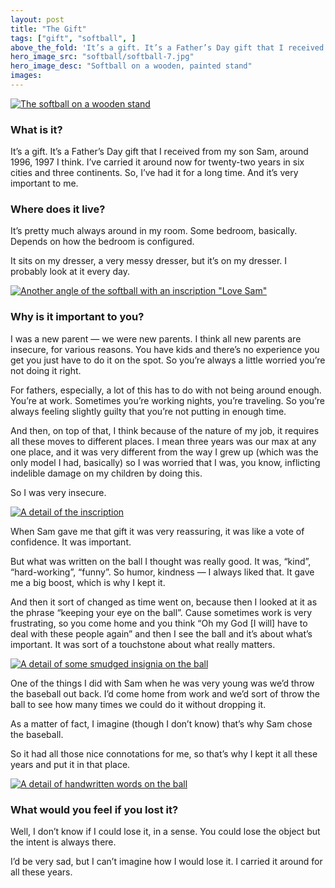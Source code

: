 ```yaml
---
layout: post
title: "The Gift"
tags: ["gift", "softball", ]
above_the_fold: 'It’s a gift. It’s a Father’s Day gift that I received from my son Sam, around 1996, 1997 I think. I’ve carried it around now for twenty-two years in six cities and three continents. So, I’ve had it for a long time. And it’s very important to me.'
hero_image_src: "softball/softball-7.jpg"
hero_image_desc: "Softball on a wooden, painted stand"
images:
---
```


[![The softball on a wooden stand](/assets/img/softball/softball-7.jpg)](/assets/img/softball/softball-7.jpg)

### What is it?

It’s a gift. It’s a Father’s Day gift that I received from my son Sam, around 1996, 1997 I think. I’ve carried it around now for twenty-two years in six cities and three continents. So, I’ve had it for a long time. And it’s very important to me.

### Where does it live?

It’s pretty much always around in my room. Some bedroom, basically. Depends on how the bedroom is configured. 

It sits on my dresser, a very messy dresser, but it’s on my dresser. I probably look at it every day.

[![Another angle of the softball with an inscription "Love Sam"](/assets/img/softball/softball-2.jpg)](/assets/img/softball/softball-2.jpg)

### Why is it important to you?

I was a new parent — we were new parents. I think all new parents are insecure, for various reasons. You have kids and there’s no experience you get you just have to do it on the spot. So you’re always a little worried you’re not doing it right. 

For fathers, especially, a lot of this has to do with not being around enough. You’re at work. Sometimes you’re working nights, you’re traveling. So you’re always feeling slightly guilty that you’re not putting in enough time. 

And then, on top of that, I think because of the nature of my job, it requires all these moves to different places. I mean three years was our max at any one place, and it was very different from the way I grew up (which was the only model I had, basically) so I was worried that I was, you know, inflicting indelible damage on my children by doing this.

So I was very insecure. 

[![A detail of the inscription](/assets/img/softball/softball-3.jpg)](/assets/img/softball/softball-3.jpg)

When Sam gave me that gift it was very reassuring, it was like a vote of confidence. It was important. 

But what was written on the ball I thought was really good. It was, “kind”, “hard-working”, “funny”. So humor, kindness — I always liked that. It gave me a big boost, which is why I kept it.

And then it sort of changed as time went on, because then I looked at it as the phrase “keeping your eye on the ball”. Cause sometimes work is very frustrating, so you come home and you think “Oh my God [I will] have to deal with these people again” and then I see the ball and it’s about what’s important. It was sort of a touchstone about what really matters. 

[![A detail of some smudged insignia on the ball](/assets/img/softball/softball-5.jpg)](/assets/img/softball/softball-5.jpg)

One of the things I did with Sam when he was very young was we’d throw the baseball out back. I’d come home from work and we’d sort of throw the ball to see how many times we could do it without dropping it. 

As a matter of fact, I imagine (though I don’t know) that’s why Sam chose the baseball.

So it had all those nice connotations for me, so that’s why I kept it all these years and put it in that place.

[![A detail of handwritten words on the ball](/assets/img/softball/softball-6.jpg)](/assets/img/softball/softball-6.jpg)

### What would you feel if you lost it?

Well, I don’t know if I could lose it, in a sense. You could lose the object but the intent is always there.

I’d be very sad, but I can’t imagine how I would lose it. I carried it around for all these years. 